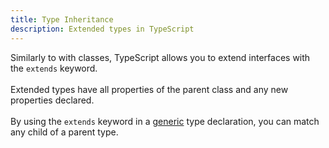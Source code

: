 ```yaml
---
title: Type Inheritance
description: Extended types in TypeScript
---
```

Similarly to with classes, TypeScript allows you to extend interfaces with the `extends` keyword.
\
\
Extended types have all properties of the parent class and any new properties declared.
\
\
By using the `extends` keyword in a [generic](/generics) type declaration, you can match any child of a parent type.
